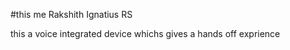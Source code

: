 #this me Rakshith Ignatius RS
<p>this a voice integrated device whichs gives a hands off exprience </p>
